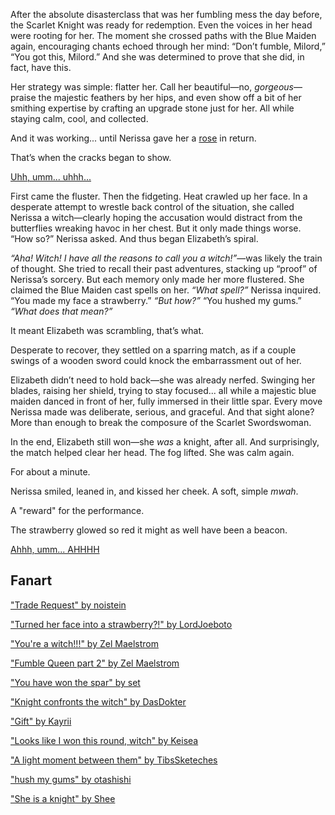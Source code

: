 <!-- title: Strawberry Red -->

After the absolute disasterclass that was her fumbling mess the day before, the Scarlet Knight was ready for redemption. Even the voices in her head were rooting for her. The moment she crossed paths with the Blue Maiden again, encouraging chants echoed through her mind: “Don’t fumble, Milord,” “You got this, Milord.” And she was determined to prove that she did, in fact, have this.

Her strategy was simple: flatter her. Call her beautiful—no, _gorgeous_—praise the majestic feathers by her hips, and even show off a bit of her smithing expertise by crafting an upgrade stone just for her. All while staying calm, cool, and collected.

And it was working... until Nerissa gave her a [rose](https://www.youtube.com/live/CVF91CqGD80?si=NRlhYHYNbLkCksuF&t=7618) in return.

That’s when the cracks began to show.

[Uhh, umm... uhhh...](#embed:https://www.youtube.com/live/CVF91CqGD80?si=1dSFxlg0GsDPjdU7&t=7799)

First came the fluster. Then the fidgeting. Heat crawled up her face. In a desperate attempt to wrestle back control of the situation, she called Nerissa a witch—clearly hoping the accusation would distract from the butterflies wreaking havoc in her chest. But it only made things worse. “How so?” Nerissa asked. And thus began Elizabeth’s spiral.

_“Aha! Witch! I have all the reasons to call you a witch!”_—was likely the train of thought. She tried to recall their past adventures, stacking up “proof” of Nerissa’s sorcery. But each memory only made her more flustered. She claimed the Blue Maiden cast spells on her. _“What spell?”_ Nerissa inquired. “You made my face a strawberry.” _“But how?”_ “You hushed my gums.” _“What does that mean?”_

It meant Elizabeth was scrambling, that’s what.

Desperate to recover, they settled on a sparring match, as if a couple swings of a wooden sword could knock the embarrassment out of her.

Elizabeth didn’t need to hold back—she was already nerfed. Swinging her blades, raising her shield, trying to stay focused... all while a majestic blue maiden danced in front of her, fully immersed in their little spar. Every move Nerissa made was deliberate, serious, and graceful. And that sight alone? More than enough to break the composure of the Scarlet Swordswoman.

In the end, Elizabeth still won—she _was_ a knight, after all. And surprisingly, the match helped clear her head. The fog lifted. She was calm again.

For about a minute.

Nerissa smiled, leaned in, and kissed her cheek. A soft, simple _mwah_.

A "reward" for the performance.

The strawberry glowed so red it might as well have been a beacon.

[Ahhh, umm... AHHHH](#embed:https://www.youtube.com/live/CVF91CqGD80?si=0WJ6A3s8dUHs0eLF&t=8123)

## Fanart

["Trade Request" by noistein](https://x.com/noirstein/status/1919950989265658028)

["Turned her face into a strawberry?!" by LordJoeboto](https://x.com/LordJoeboto/status/1919654751324557545)

["You're a witch!!!" by Zel Maelstrom](https://x.com/zelmaelstrom/status/1919583127711973790)

["Fumble Queen part 2" by Zel Maelstrom](https://x.com/zelmaelstrom/status/1920221012169535936)

["You have won the spar" by set](https://x.com/_se_t_/status/1919743867081130432)

["Knight confronts the witch" by DasDokter](https://x.com/DasDokter/status/1831973884461298095)

["Gift" by Kayrii](https://x.com/VulpusKayrii/status/1919957480106303488)

["Looks like I won this round, witch" by Keisea](https://x.com/Keiseeaaa/status/1919845669562622165)

["A light moment between them" by TibsSketeches](https://x.com/TibsSketches/status/1920495769099931750)

["hush my gums" by otashishi](https://x.com/ashiartwork/status/1934386688991850581)

["She is a knight" by Shee](https://x.com/tianshiko/status/1919921818401493098)

